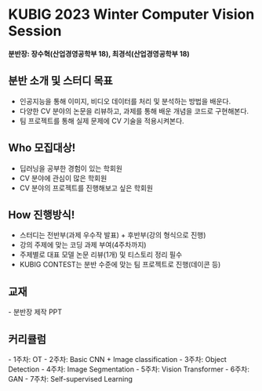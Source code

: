 <h1> KUBIG 2023 Winter Computer Vision Session </h1> 

<b> 분반장: 장수혁(산업경영공학부 18), 최경석(산업경영공학부 18) </b>

<h2> 분반 소개 및 스터디 목표 </h2>

- 인공지능을 통해 이미지, 비디오 데이터를 처리 및 분석하는 방법을 배운다.
- 다양한 CV 분야의 논문을 리뷰하고, 과제를 통해 배운 개념을 코드로 구현해본다.
- 팀 프로젝트를 통해 실제 문제에 CV 기술을 적용시켜본다.

<h2> Who 모집대상! </h2>

- 딥러닝을 공부한 경험이 있는 학회원
- CV 분야에 관심이 많은 학회원
- CV 분야의 프로젝트를 진행해보고 싶은 학회원

<h2> How 진행방식! </h2>

- 스터디는 전반부(과제 우수작 발표) + 후반부(강의 형식으로 진행)
- 강의 주제에 맞는 코딩 과제 부여(4주차까지)
- 주제별로 대표 모델 논문 리뷰(1개) 및 티스토리 정리 필수
- KUBIG CONTEST는 분반 수준에 맞는 팀 프로젝트로 진행(데이콘 등)

<h2> 교재 </h2>
- 분반장 제작 PPT 

<h2> 커리큘럼 </h2>
- 1주차: OT
- 2주차: Basic CNN + Image classification
- 3주차: Object Detection
- 4주차: Image Segmentation
- 5주차: Vision Transformer
- 6주차: GAN
- 7주차: Self-supervised Learning

